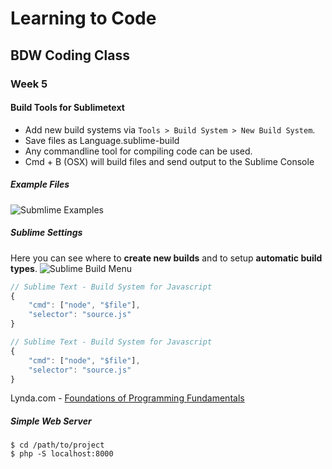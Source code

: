 # Learning to Code
## BDW Coding Class

### Week 5

#### Build Tools for Sublimetext

- Add new build systems via `Tools > Build System > New Build System`. 
- Save files as Language.sublime-build
- Any commandline tool for compiling code can be used.
- Cmd + B (OSX) will build files and send output to the Sublime Console



##### Example Files
![Submlime Examples](http://f.cl.ly/items/0a393Z2p1j1t1l042a3V/Screen%20Shot%202014-09-24%20at%2010.07.00%20AM.png)


##### Sublime Settings
Here you can see where to **create new builds** and to setup **automatic build types**.
![Sublime Build Menu](http://cl.ly/image/1c403E1f3u2N/Screen%20Shot%202014-09-24%20at%2010.09.30%20AM.png)


```javascript
// Sublime Text - Build System for Javascript
{
	"cmd": ["node", "$file"],
	"selector": "source.js"
}
```

```javascript
// Sublime Text - Build System for Javascript
{
	"cmd": ["node", "$file"],
	"selector": "source.js"
}
```


Lynda.com - [Foundations of Programming Fundamentals](http://www.lynda.com/JavaScript-tutorials/Foundations-of-Programming-Fundamentals/83603-2.html)


##### Simple Web Server
```
$ cd /path/to/project
$ php -S localhost:8000
```